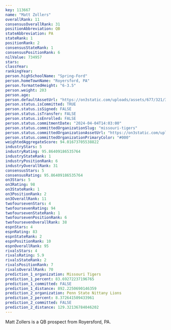 ```yaml
---
key: 113667
name: "Matt Zollers"
overallRank: 11
consensusOverallRank: 31
positionAbbreviation: QB
stateAbbreviation: PA
stateRank: 1
positionRank: 2
consensusStateRank: 1
consensusPositionRank: 6
nilValue: 734957
stars: 
classYear: 
rankingYear: 
person.highSchoolName: "Spring-Ford"
person.homeTownName: "Royersford, PA"
person.formattedHeight: "6-3.5"
person.weight: 203
person.age: 
person.defaultAssetUrl: "https://on3static.com/uploads/assets/677/321/321677.png"
person.status.isCommitted: TRUE
person.status.isSigned: FALSE
person.status.isTransfer: FALSE
person.status.isEnrolled: FALSE
person.status.commitmentDate: "2024-04-04T14:03:00"
person.status.committedOrganizationSlug: "missouri-tigers"
person.status.committedOrganizationAssetUrl: "https://on3static.com/uploads/assets/52/150/150052.svg"
person.status.committedOrganizationPrimaryColor: "#000"
weightedAggregateScore: 94.01673705538822
industryStars: 5
industryRating: 95.86409186535764
industryStateRank: 1
industryPositionRank: 6
industryOverallRank: 31
consensusStars: 5
consensusRating: 95.86409186535764
on3Stars: 5
on3Rating: 98
on3StateRank: 1
on3PositionRank: 2
on3OverallRank: 11
twofoursevenStars: 4
twofoursevenRating: 94
twofoursevenStateRank: 1
twofoursevenPositionRank: 6
twofoursevenOverallRank: 38
espnStars: 4
espnRating: 83
espnStateRank: 2
espnPositionRank: 10
espnOverallRank: 95
rivalsStars: 4
rivalsRating: 5.9
rivalsStateRank: 2
rivalsPositionRank: 7
rivalsOverallRank: 70
prediction_1_organization: Missouri Tigers
prediction_1_percent: 83.69272237196765
prediction_1_committed: FALSE
prediction_1_distance: 892.2250690146359
prediction_2_organization: Penn State Nittany Lions
prediction_2_percent: 8.372641509433961
prediction_2_committed: FALSE
prediction_2_distance: 129.32136784046202
---
```

Matt Zollers is a QB prospect from Royersford, PA.
